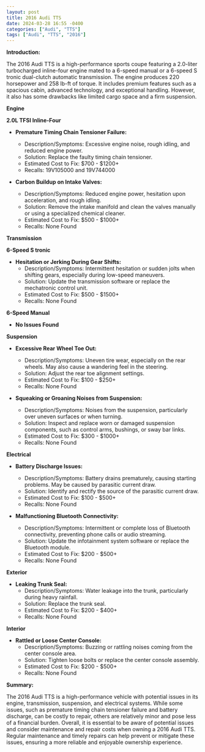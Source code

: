 ```yaml
---
layout: post
title: 2016 Audi TTS
date: 2024-03-28 16:55 -0400
categories: ["Audi", "TTS"]
tags: ["Audi", "TTS", "2016"]
---
```

**Introduction:**

The 2016 Audi TTS is a high-performance sports coupe featuring a 2.0-liter turbocharged inline-four engine mated to a 6-speed manual or a 6-speed S tronic dual-clutch automatic transmission. The engine produces 220 horsepower and 258 lb-ft of torque. It includes premium features such as a spacious cabin, advanced technology, and exceptional handling. However, it also has some drawbacks like limited cargo space and a firm suspension.

**Engine**

**2.0L TFSI Inline-Four**

* **Premature Timing Chain Tensioner Failure:**
    * Description/Symptoms: Excessive engine noise, rough idling, and reduced engine power.
    * Solution: Replace the faulty timing chain tensioner.
    * Estimated Cost to Fix: $700 - $1200+
    * Recalls: 19V105000 and 19V744000

* **Carbon Buildup on Intake Valves:**
    * Description/Symptoms: Reduced engine power, hesitation upon acceleration, and rough idling.
    * Solution: Remove the intake manifold and clean the valves manually or using a specialized chemical cleaner.
    * Estimated Cost to Fix: $500 - $1000+
    * Recalls: None Found

**Transmission**

**6-Speed S tronic**

* **Hesitation or Jerking During Gear Shifts:**
    * Description/Symptoms: Intermittent hesitation or sudden jolts when shifting gears, especially during low-speed maneuvers.
    * Solution: Update the transmission software or replace the mechatronic control unit.
    * Estimated Cost to Fix: $500 - $1500+
    * Recalls: None Found

**6-Speed Manual**

* **No Issues Found**

**Suspension**

* **Excessive Rear Wheel Toe Out:**
    * Description/Symptoms: Uneven tire wear, especially on the rear wheels. May also cause a wandering feel in the steering.
    * Solution: Adjust the rear toe alignment settings.
    * Estimated Cost to Fix: $100 - $250+
    * Recalls: None Found

* **Squeaking or Groaning Noises from Suspension:**
    * Description/Symptoms: Noises from the suspension, particularly over uneven surfaces or when turning.
    * Solution: Inspect and replace worn or damaged suspension components, such as control arms, bushings, or sway bar links.
    * Estimated Cost to Fix: $300 - $1000+
    * Recalls: None Found

**Electrical**

* **Battery Discharge Issues:**
    * Description/Symptoms: Battery drains prematurely, causing starting problems. May be caused by parasitic current draw.
    * Solution: Identify and rectify the source of the parasitic current draw.
    * Estimated Cost to Fix: $100 - $500+
    * Recalls: None Found

* **Malfunctioning Bluetooth Connectivity:**
    * Description/Symptoms: Intermittent or complete loss of Bluetooth connectivity, preventing phone calls or audio streaming.
    * Solution: Update the infotainment system software or replace the Bluetooth module.
    * Estimated Cost to Fix: $200 - $500+
    * Recalls: None Found

**Exterior**

* **Leaking Trunk Seal:**
    * Description/Symptoms: Water leakage into the trunk, particularly during heavy rainfall.
    * Solution: Replace the trunk seal.
    * Estimated Cost to Fix: $200 - $400+
    * Recalls: None Found

**Interior**

* **Rattled or Loose Center Console:**
    * Description/Symptoms: Buzzing or rattling noises coming from the center console area.
    * Solution: Tighten loose bolts or replace the center console assembly.
    * Estimated Cost to Fix: $200 - $500+
    * Recalls: None Found

**Summary:**

The 2016 Audi TTS is a high-performance vehicle with potential issues in its engine, transmission, suspension, and electrical systems. While some issues, such as premature timing chain tensioner failure and battery discharge, can be costly to repair, others are relatively minor and pose less of a financial burden. Overall, it is essential to be aware of potential issues and consider maintenance and repair costs when owning a 2016 Audi TTS. Regular maintenance and timely repairs can help prevent or mitigate these issues, ensuring a more reliable and enjoyable ownership experience.
